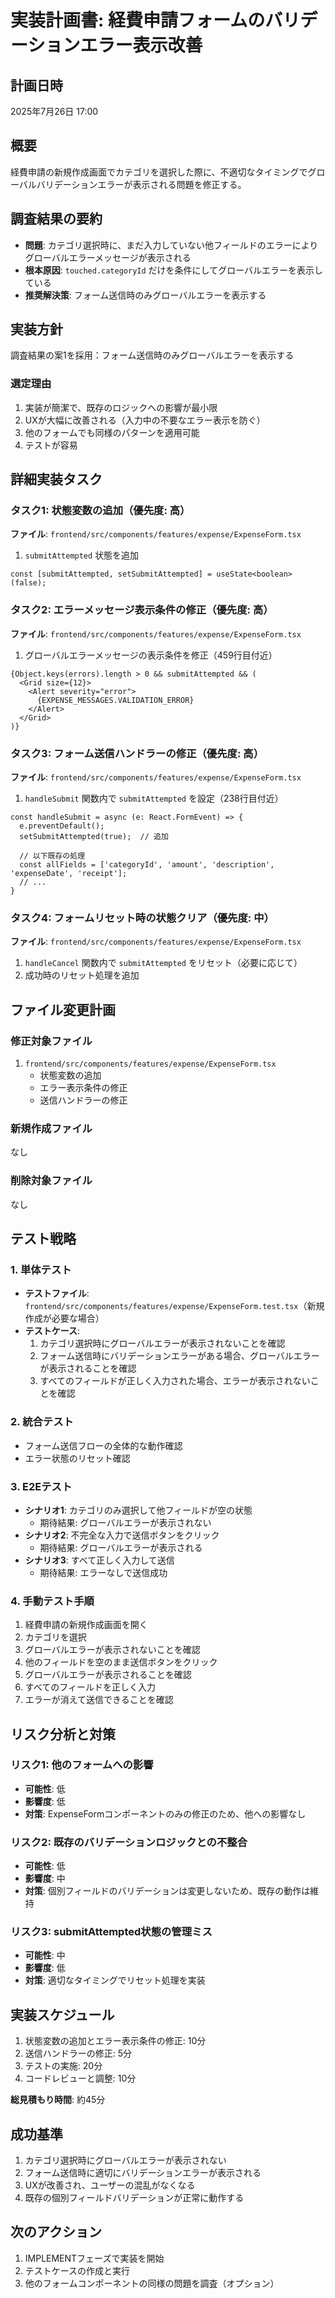# 実装計画書: 経費申請フォームのバリデーションエラー表示改善

## 計画日時
2025年7月26日 17:00

## 概要
経費申請の新規作成画面でカテゴリを選択した際に、不適切なタイミングでグローバルバリデーションエラーが表示される問題を修正する。

## 調査結果の要約
- **問題**: カテゴリ選択時に、まだ入力していない他フィールドのエラーによりグローバルエラーメッセージが表示される
- **根本原因**: `touched.categoryId` だけを条件にしてグローバルエラーを表示している
- **推奨解決策**: フォーム送信時のみグローバルエラーを表示する

## 実装方針
調査結果の案1を採用：フォーム送信時のみグローバルエラーを表示する

### 選定理由
1. 実装が簡潔で、既存のロジックへの影響が最小限
2. UXが大幅に改善される（入力中の不要なエラー表示を防ぐ）
3. 他のフォームでも同様のパターンを適用可能
4. テストが容易

## 詳細実装タスク

### タスク1: 状態変数の追加（優先度: 高）
**ファイル**: `frontend/src/components/features/expense/ExpenseForm.tsx`

1. `submitAttempted` 状態を追加
```tsx
const [submitAttempted, setSubmitAttempted] = useState<boolean>(false);
```

### タスク2: エラーメッセージ表示条件の修正（優先度: 高）
**ファイル**: `frontend/src/components/features/expense/ExpenseForm.tsx`

1. グローバルエラーメッセージの表示条件を修正（459行目付近）
```tsx
{Object.keys(errors).length > 0 && submitAttempted && (
  <Grid size={12}>
    <Alert severity="error">
      {EXPENSE_MESSAGES.VALIDATION_ERROR}
    </Alert>
  </Grid>
)}
```

### タスク3: フォーム送信ハンドラーの修正（優先度: 高）
**ファイル**: `frontend/src/components/features/expense/ExpenseForm.tsx`

1. `handleSubmit` 関数内で `submitAttempted` を設定（238行目付近）
```tsx
const handleSubmit = async (e: React.FormEvent) => {
  e.preventDefault();
  setSubmitAttempted(true);  // 追加
  
  // 以下既存の処理
  const allFields = ['categoryId', 'amount', 'description', 'expenseDate', 'receipt'];
  // ...
}
```

### タスク4: フォームリセット時の状態クリア（優先度: 中）
**ファイル**: `frontend/src/components/features/expense/ExpenseForm.tsx`

1. `handleCancel` 関数内で `submitAttempted` をリセット（必要に応じて）
2. 成功時のリセット処理を追加

## ファイル変更計画

### 修正対象ファイル
1. `frontend/src/components/features/expense/ExpenseForm.tsx`
   - 状態変数の追加
   - エラー表示条件の修正
   - 送信ハンドラーの修正

### 新規作成ファイル
なし

### 削除対象ファイル
なし

## テスト戦略

### 1. 単体テスト
- **テストファイル**: `frontend/src/components/features/expense/ExpenseForm.test.tsx`（新規作成が必要な場合）
- **テストケース**:
  1. カテゴリ選択時にグローバルエラーが表示されないことを確認
  2. フォーム送信時にバリデーションエラーがある場合、グローバルエラーが表示されることを確認
  3. すべてのフィールドが正しく入力された場合、エラーが表示されないことを確認

### 2. 統合テスト
- フォーム送信フローの全体的な動作確認
- エラー状態のリセット確認

### 3. E2Eテスト
- **シナリオ1**: カテゴリのみ選択して他フィールドが空の状態
  - 期待結果: グローバルエラーが表示されない
- **シナリオ2**: 不完全な入力で送信ボタンをクリック
  - 期待結果: グローバルエラーが表示される
- **シナリオ3**: すべて正しく入力して送信
  - 期待結果: エラーなしで送信成功

### 4. 手動テスト手順
1. 経費申請の新規作成画面を開く
2. カテゴリを選択
3. グローバルエラーが表示されないことを確認
4. 他のフィールドを空のまま送信ボタンをクリック
5. グローバルエラーが表示されることを確認
6. すべてのフィールドを正しく入力
7. エラーが消えて送信できることを確認

## リスク分析と対策

### リスク1: 他のフォームへの影響
- **可能性**: 低
- **影響度**: 低
- **対策**: ExpenseFormコンポーネントのみの修正のため、他への影響なし

### リスク2: 既存のバリデーションロジックとの不整合
- **可能性**: 低
- **影響度**: 中
- **対策**: 個別フィールドのバリデーションは変更しないため、既存の動作は維持

### リスク3: submitAttempted状態の管理ミス
- **可能性**: 中
- **影響度**: 低
- **対策**: 適切なタイミングでリセット処理を実装

## 実装スケジュール
1. 状態変数の追加とエラー表示条件の修正: 10分
2. 送信ハンドラーの修正: 5分
3. テストの実施: 20分
4. コードレビューと調整: 10分

**総見積もり時間**: 約45分

## 成功基準
1. カテゴリ選択時にグローバルエラーが表示されない
2. フォーム送信時に適切にバリデーションエラーが表示される
3. UXが改善され、ユーザーの混乱がなくなる
4. 既存の個別フィールドバリデーションが正常に動作する

## 次のアクション
1. IMPLEMENTフェーズで実装を開始
2. テストケースの作成と実行
3. 他のフォームコンポーネントの同様の問題を調査（オプション）